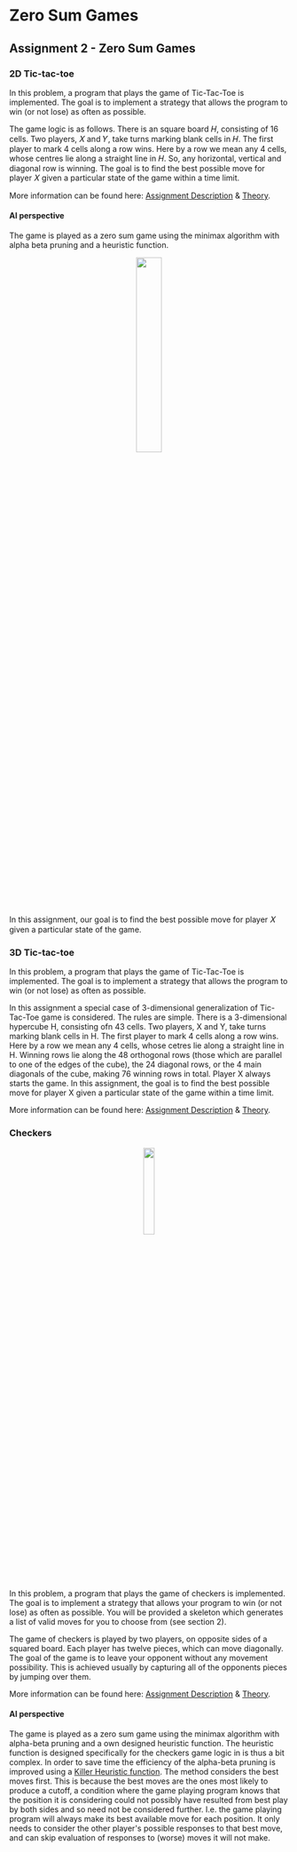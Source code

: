 # Zero Sum Games

## Assignment 2 - Zero Sum Games

### 2D Tic-tac-toe
In this problem, a program that plays the game of Tic-Tac-Toe is implemented. The goal is to implement a strategy that allows the program to win (or not lose) as often as possible.

The game logic is as follows. There is an square board 𝐻, consisting of 16 cells. Two players, 𝑋 and 𝑌, take turns marking blank cells in 𝐻. The first player to mark 4 cells along a row wins. Here by a row we mean any 4 cells, whose centres lie along a straight line in 𝐻. So, any horizontal, vertical and diagonal row is winning. The goal is to find the best possible move for player 𝑋 given a particular state of the game within a time limit.

More information can be found here: [Assignment Description](https://kth.kattis.com/problems/kth.ai.tictactoe2d) & [Theory](https://github.com/alexandrahotti/Artificial-Intelligence/blob/master/Assignment2%20-%20Zero%20Sum%20Games/Assignment_Description.pdf).


#### AI perspective
The game is played as a zero sum game using the minimax algorithm with alpha beta pruning and a heuristic function.

<p float="left" align='center'>  
  <img src='http://theoryofprogramming.azurewebsites.net/wp-content/uploads/2017/12/minimax-1.jpg' width="30%" height="30%"
 />


In this assignment, our goal is to find the best possible move for player 𝑋 given a particular state of the game.

### 3D Tic-tac-toe
In this problem, a program that plays the game of Tic-Tac-Toe is implemented. The goal is to implement a strategy that allows the program to win (or not lose) as often as possible.

In this assignment a special case of 3-dimensional generalization of Tic-Tac-Toe game is considered. The rules are simple. There is a 3-dimensional hypercube H, consisting ofn 43 cells. Two players, X and Y, take turns marking blank cells in H. The first player to mark 4 cells along a row wins. Here by a row we mean any 4 cells, whose cetres lie along a straight line in H. Winning rows lie along the 48 orthogonal rows (those which are parallel to one of the edges of the cube), the 24 diagonal rows, or the 4 main diagonals of the cube, making 76 winning rows in total. Player X always starts the game. In this assignment, the goal is to find the best possible move for player X given a particular state of the game within a time limit.

More information can be found here: [Assignment Description](https://kth.kattis.com/problems/kth.ai.tictactoe3d) & [Theory](https://github.com/alexandrahotti/Artificial-Intelligence/blob/master/Assignment2%20-%20Zero%20Sum%20Games/Assignment_Description.pdf).

### Checkers
<p float="left" align='center'>  
  <img src='http://thinkartificial.org/wp-content/uploads/2007/07/180px-draughts.png' width="20%" height="20%"
 />

In this problem, a program that plays the game of checkers is implemented. The goal is to implement a strategy that allows your program to win (or not lose) as often as possible. You will be provided a skeleton which generates a list of valid moves for you to choose from (see section 2).

The game of checkers is played by two players, on opposite sides of a squared board. Each player has twelve pieces, which can move diagonally. The goal of the game is to leave your opponent without any movement possibility. This is achieved usually by capturing all of the opponents pieces by jumping over them.


More information can be found here: [Assignment Description](https://kth.kattis.com/problems/kth.ai.checkers) & [Theory](https://github.com/alexandrahotti/Artificial-Intelligence/blob/master/Assignment2%20-%20Zero%20Sum%20Games/Assignment_Description.pdf).

#### AI perspective
The game is played as a zero sum game using the minimax algorithm with alpha-beta pruning and a own designed heuristic function. The heuristic function is designed specifically for the checkers game logic in is thus a bit complex. In order to save time the efficiency of the alpha-beta pruning is improved using a [Killer Heuristic function](https://en.wikipedia.org/wiki/Killer_heuristic). The method  considers the best moves first. This is because the best moves are the ones most likely to produce a cutoff, a condition where the game playing program knows that the position it is considering could not possibly have resulted from best play by both sides and so need not be considered further. I.e. the game playing program will always make its best available move for each position. It only needs to consider the other player's possible responses to that best move, and can skip evaluation of responses to (worse) moves it will not make.
